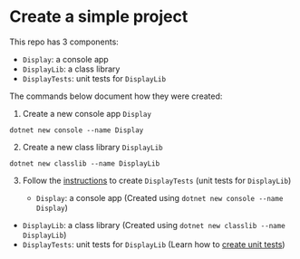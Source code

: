 # Create a simple project

This repo has 3 components:
- `Display`: a console app
- `DisplayLib`: a class library
- `DisplayTests`: unit tests for `DisplayLib`


The commands below document how they were created:

1. Create a new console app `Display`

```
dotnet new console --name Display
```
2. Create a new class library `DisplayLib`

```
dotnet new classlib --name DisplayLib
```
3. Follow the [instructions](https://learn.microsoft.com/en-us/visualstudio/test/getting-started-with-unit-testing?view=vs-2022&tabs=dotnet%2Cmstest#create-unit-tests) to create `DisplayTests` (unit tests for `DisplayLib`)


   - `Display`: a console app (Created using `dotnet new console --name Display`)
  - `DisplayLib`: a class library (Created using `dotnet new classlib --name DisplayLib`)
  - `DisplayTests`: unit tests for `DisplayLib` (Learn how to [create unit tests](https://learn.microsoft.com/en-us/visualstudio/test/getting-started-with-unit-testing?view=vs-2022&tabs=dotnet%2Cmstest#create-unit-tests))

